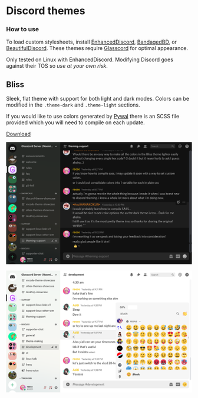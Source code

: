 # Discord themes

### How to use

To load custom stylesheets, install [EnhancedDiscord](https://github.com/joe27g/EnhancedDiscord), [BandagedBD](https://github.com/rauenzi/BetterDiscordApp), or [BeautifulDiscord](https://github.com/leovoel/BeautifulDiscord). These themes require [Glasscord](https://github.com/AryToNeX/Glasscord) for optimal appearance.

Only tested on Linux with EnhancedDiscord. Modifying Discord goes against their TOS so *use at your own risk*.

## Bliss

Sleek, flat theme with support for both light and dark modes. Colors can be modified in the `.theme-dark` and `.theme-light` sections.

If you would like to use colors generated by [Pywal](https://github.com/dylanaraps/pywal) there is an SCSS file provided which you will need to compile on each update.

[Download](https://raw.githubusercontent.com/katacarbix/discord-themes/master/bliss/theme.css)

![Dark mode preview](bliss/preview-dark.png)

![Light mode preview](bliss/preview-light.png)
